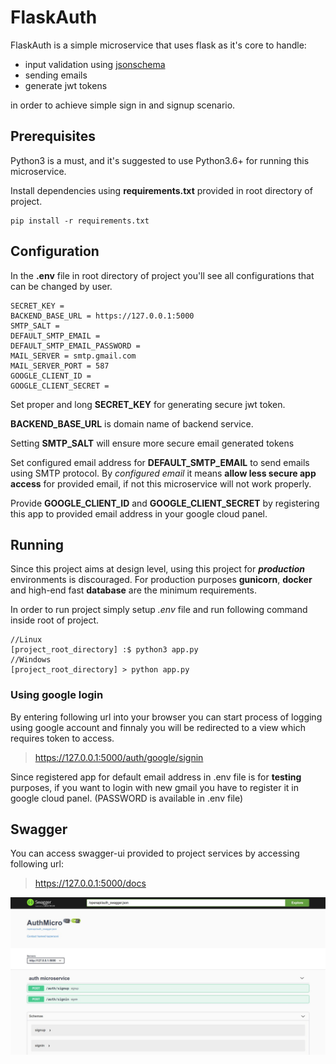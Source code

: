 # FlaskAuth

FlaskAuth is a simple microservice that uses flask as it's core to handle:
* input validation using [jsonschema](https://python-jsonschema.readthedocs.io/en/stable/#) 
* sending emails
* generate jwt tokens

in order to achieve simple sign in and signup scenario.

## Prerequisites

Python3 is a must, and it's suggested to use Python3.6+ for running this microservice.

Install dependencies using **requirements.txt** provided in root directory of project.
```
pip install -r requirements.txt
```

## Configuration
In the **.env** file in root directory of project you'll see all configurations that can be changed by user.
```
SECRET_KEY = 
BACKEND_BASE_URL = https://127.0.0.1:5000
SMTP_SALT = 
DEFAULT_SMTP_EMAIL = 
DEFAULT_SMTP_EMAIL_PASSWORD =
MAIL_SERVER = smtp.gmail.com
MAIL_SERVER_PORT = 587
GOOGLE_CLIENT_ID = 
GOOGLE_CLIENT_SECRET = 
```
Set proper and long **SECRET_KEY** for generating secure jwt token.

**BACKEND_BASE_URL** is domain name of backend service.

Setting **SMTP_SALT** will ensure more secure email generated tokens

Set configured email address for **DEFAULT_SMTP_EMAIL** to send emails using SMTP protocol. By *configured email* it
means **allow less secure app access** for provided email, if not this microservice will not work properly.

Provide **GOOGLE_CLIENT_ID** and **GOOGLE_CLIENT_SECRET** by registering this app to provided email address in your google cloud panel.

## Running
Since this project aims at design level, using this project for ___production___ environments is discouraged. For production purposes **gunicorn**, **docker** and high-end fast **database** are the minimum requirements.

In order to run project simply setup *.env* file and run following command inside root of project.

    //Linux
    [project_root_directory] :$ python3 app.py
    //Windows
    [project_root_directory] > python app.py

### Using google login

By entering following url into your browser you can start process of logging using google account and finnaly you will be redirected to a view which requires token to access.

> https://127.0.0.1:5000/auth/google/signin

Since registered app for default email address in .env file is for **testing** purposes, if you want to login with new gmail you have to register it in google cloud panel. (PASSWORD is available in .env file)

## Swagger

You can access swagger-ui provided to project services by accessing following url:
> https://127.0.0.1:5000/docs

![swagger-ui](docs/swagger/static/auth_swagger.jpg)
